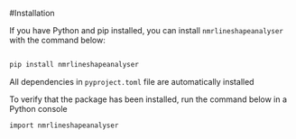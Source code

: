 #Installation

If you have Python and pip installed, you can install ``nmrlineshapeanalyser`` with the command below:

```bash

pip install nmrlineshapeanalyser

```

All dependencies in ``pyproject.toml`` file are automatically installed

To verify that the package has been installed, run the command below in a Python console


```bash
import nmrlineshapeanalyser

```